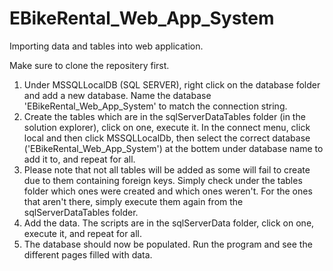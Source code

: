 # EBikeRental_Web_App_System

Importing data and tables into web application.

Make sure to clone the repositery first.

1. Under MSSQLLocalDB (SQL SERVER), right click on the database folder and add a new database. Name the database 'EBikeRental_Web_App_System' to match the connection string.
2. Create the tables which are in the sqlServerDataTables folder (in the solution explorer), click on one, execute it. In the connect menu, click local and then click MSSQLLocalDb, then select the correct database ('EBikeRental_Web_App_System') at the bottem under database name to add it to, and repeat for all.
3. Please note that not all tables will be added as some will fail to create due to them containing foreign keys. Simply check under the tables folder which ones were created and which ones weren't. For the ones that aren't there, simply execute them again from the sqlServerDataTables folder.
4. Add the data. The scripts are in the sqlServerData folder, click on one, execute it, and repeat for all.
5. The database should now be populated. Run the program and see the different pages filled with data.
